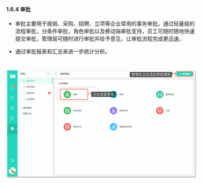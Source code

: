 #### 1.6.4 审批

* 审批主要用于报销、采购、招聘、立项等企业常用的事务审批。通过轻量级的流程审批，分条件审批，角色审批以及移动端审批支持，员工可随时随地快速提交审批，管理层可随时进行审批并给予意见，让审批流程完成更迅速。

* 通过审批报表和汇总来进一步统计分析。

# ![](/assets/审批.png)
